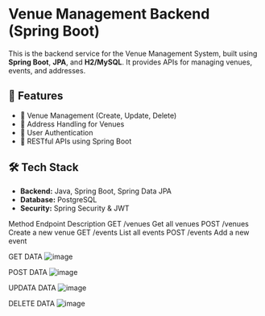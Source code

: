 # Venue Management Backend (Spring Boot)

This is the backend service for the Venue Management System, built using **Spring Boot**, **JPA**, and **H2/MySQL**. It provides APIs for managing venues, events, and addresses.

## 🚀 Features
- 🏢 Venue Management (Create, Update, Delete)
- 📍 Address Handling for Venues
- 🔐 User Authentication 
- 📡 RESTful APIs using Spring Boot

## 🛠 Tech Stack
- **Backend:** Java, Spring Boot, Spring Data JPA
- **Database:** PostgreSQL  
- **Security:** Spring Security & JWT

Method	Endpoint	Description
GET	/venues	Get all venues
POST	/venues	Create a new venue
GET	/events	List all events
POST	/events	Add a new event

GET DATA
![image](https://github.com/user-attachments/assets/c1e643c8-f5d5-4f21-a525-d30f72c6039a)

POST DATA
![image](https://github.com/user-attachments/assets/2edd81c8-5e90-490d-aa84-a47976072a6f)

UPDATA DATA
![image](https://github.com/user-attachments/assets/931196eb-66cd-4f92-b23b-99fbf2855251)

DELETE DATA
![image](https://github.com/user-attachments/assets/fff8ba29-c8df-4ac4-917b-ec602fb2e668)


